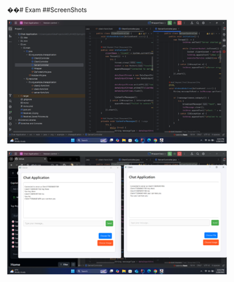 ��#   E x a m 
 ##ScreenShots

![image alt](https://github.com/harshana47/Exam/blob/bd6bad3f8d984a32c0fd35e94315c5602b66bff9/exam_code.png)

![image alt](https://github.com/harshana47/Exam/blob/bd6bad3f8d984a32c0fd35e94315c5602b66bff9/exam2.png)


